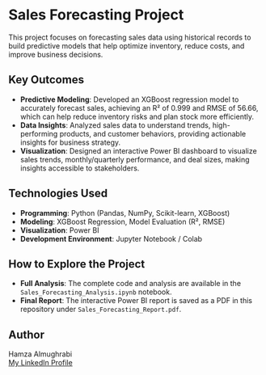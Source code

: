 # Sales Forecasting Project
This project focuses on forecasting sales data using historical records to build predictive models that help optimize inventory, reduce costs, and improve business decisions.

## Key Outcomes
- **Predictive Modeling**: Developed an XGBoost regression model to accurately forecast sales, achieving an R² of 0.999 and RMSE of 56.66, which can help reduce inventory risks and plan stock more efficiently.
- **Data Insights**: Analyzed sales data to understand trends, high-performing products, and customer behaviors, providing actionable insights for business strategy.
- **Visualization**: Designed an interactive Power BI dashboard to visualize sales trends, monthly/quarterly performance, and deal sizes, making insights accessible to stakeholders.

## Technologies Used
- **Programming**: Python (Pandas, NumPy, Scikit-learn, XGBoost)
- **Modeling**: XGBoost Regression, Model Evaluation (R², RMSE)
- **Visualization**: Power BI
- **Development Environment**: Jupyter Notebook / Colab

## How to Explore the Project
- **Full Analysis**: The complete code and analysis are available in the `Sales_Forecasting_Analysis.ipynb` notebook.
- **Final Report**: The interactive Power BI report is saved as a PDF in this repository under `Sales_Forecasting_Report.pdf`.

## Author
Hamza Almughrabi  
[My LinkedIn Profile](https://www.linkedin.com/in/yourprofile/)

